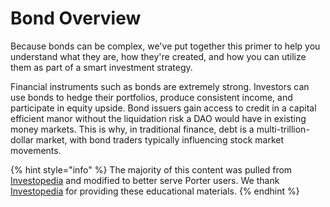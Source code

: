 # Bond Overview

Because bonds can be complex, we've put together this primer to help you understand what they are, how they're created, and how you can utilize them as part of a smart investment strategy.

Financial instruments such as bonds are extremely strong. Investors can use bonds to hedge their portfolios, produce consistent income, and participate in equity upside. Bond issuers gain access to credit in a capital efficient manor without the liquidation risk a DAO would have in existing money markets. This is why, in traditional finance, debt is a multi-trillion-dollar market, with bond traders typically influencing stock market movements.

{% hint style="info" %}
The majority of this content was pulled from [Investopedia](https://www.investopedia.com) and modified to better serve Porter users. We thank [Investopedia](https://www.investopedia.com) for providing these educational materials.
{% endhint %}
